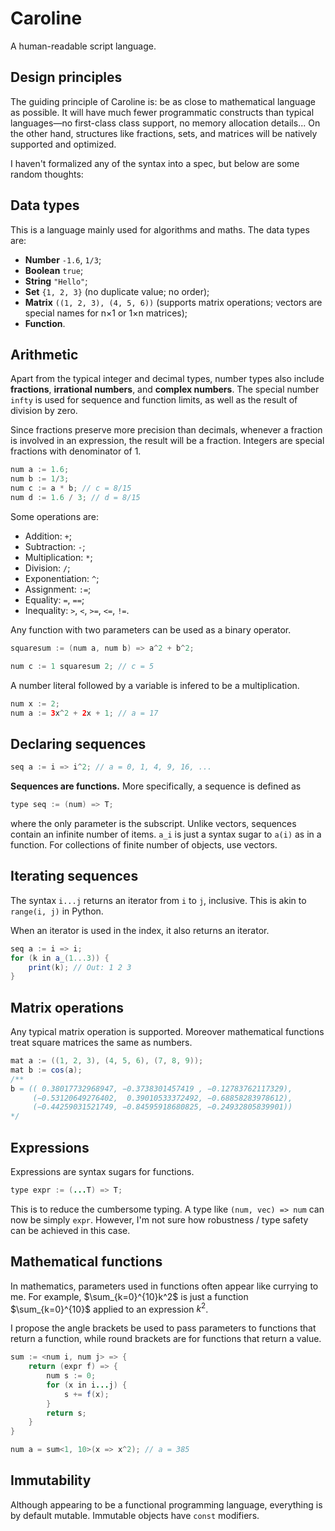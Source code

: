 # Caroline

A human-readable script language.

## Design principles

The guiding principle of Caroline is: be as close to mathematical language as possible. It will have much fewer programmatic constructs than typical languages—no first-class class support, no memory allocation details... On the other hand, structures like fractions, sets, and matrices will be natively supported and optimized.

I haven't formalized any of the syntax into a spec, but below are some random thoughts:

## Data types

This is a language mainly used for algorithms and maths. The data types are:

- **Number** `-1.6`, `1/3`;
- **Boolean** `true`;
- **String** `"Hello"`;
- **Set** `{1, 2, 3}` (no duplicate value; no order);
- **Matrix** `((1, 2, 3), (4, 5, 6))` (supports matrix operations; vectors are special names for n×1 or 1×n matrices);
- **Function**.

## Arithmetic

Apart from the typical integer and decimal types, number types also include **fractions**, **irrational numbers**, and **complex numbers**. The special number `infty` is used for sequence and function limits, as well as the result of division by zero.

Since fractions preserve more precision than decimals, whenever a fraction is involved in an expression, the result will be a fraction. Integers are special fractions with denominator of 1.

```java
num a := 1.6;
num b := 1/3;
num c := a * b; // c = 8/15
num d := 1.6 / 3; // d = 8/15
```

Some operations are:

- Addition: `+`;
- Subtraction: `-`;
- Multiplication: `*`;
- Division: `/`;
- Exponentiation: `^`;
- Assignment: `:=`;
- Equality: `=`, `==`;
- Inequality: `>`, `<`, `>=`, `<=`, `!=`.

Any function with two parameters can be used as a binary operator.

```java
squaresum := (num a, num b) => a^2 + b^2;

num c := 1 squaresum 2; // c = 5
```

A number literal followed by a variable is infered to be a multiplication.

```java
num x := 2;
num a := 3x^2 + 2x + 1; // a = 17
```

## Declaring sequences

```java
seq a := i => i^2; // a = 0, 1, 4, 9, 16, ...
```

**Sequences are functions.** More specifically, a sequence is defined as

```java
type seq := (num) => T;
```

where the only parameter is the subscript. Unlike vectors, sequences contain an infinite number of items. `a_i` is just a syntax sugar to `a(i)` as in a function. For collections of finite number of objects, use vectors.

## Iterating sequences

The syntax `i...j` returns an iterator from `i` to `j`, inclusive. This is akin to `range(i, j)` in Python.

When an iterator is used in the index, it also returns an iterator.

```java
seq a := i => i;
for (k in a_(1...3)) {
    print(k); // Out: 1 2 3
}
```

## Matrix operations

Any typical matrix operation is supported. Moreover mathematical functions treat square matrices the same as numbers.

```java
mat a := ((1, 2, 3), (4, 5, 6), (7, 8, 9));
mat b := cos(a);
/**
b = (( 0.38017732968947, −0.3738301457419 , −0.12783762117329),
     (−0.53120649276402,  0.39010533372492, −0.68858283978612),
     (−0.44259031521749, −0.84595918680825, −0.24932805839901))
*/
```

## Expressions

Expressions are syntax sugars for functions.

```java
type expr := (...T) => T;
```

This is to reduce the cumbersome typing. A type like `(num, vec) => num` can now be simply `expr`. However, I'm not sure how robustness / type safety can be achieved in this case.

## Mathematical functions

In mathematics, parameters used in functions often appear like currying to me. For example, $\sum_{k=0}^{10}k^2$ is just a function $\sum_{k=0}^{10}$ applied to an expression $k^2$.

I propose the angle brackets be used to pass parameters to functions that return a function, while round brackets are for functions that return a value.

```java
sum := <num i, num j> => {
    return (expr f) => {
        num s := 0;
        for (x in i...j) {
            s += f(x);
        }
        return s;
    }
}

num a = sum<1, 10>(x => x^2); // a = 385
```

## Immutability

Although appearing to be a functional programming language, everything is by default mutable. Immutable objects have `const` modifiers.
